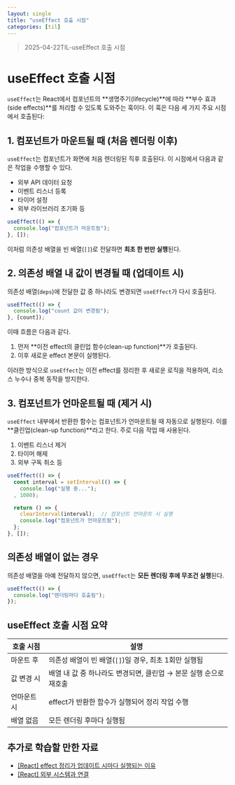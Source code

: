 ```yaml
---
layout: single
title: "useEffect 호출 시점"
categories: [til]
---
```


> 2025-04-22TIL-useEffect 호출 시점

# useEffect 호출 시점

`useEffect`는 React에서 컴포넌트의 **생명주기(lifecycle)**에 따라 **부수 효과(side effects)**를 처리할 수 있도록 도와주는 훅이다. 이 훅은 다음 세 가지 주요 시점에서 호출된다:

## 1. 컴포넌트가 마운트될 때 (처음 렌더링 이후)

`useEffect`는 컴포넌트가 화면에 처음 렌더링된 직후 호출된다. 이 시점에서 다음과 같은 작업을 수행할 수 있다.

- 외부 API 데이터 요청
- 이벤트 리스너 등록
- 타이머 설정
- 외부 라이브러리 초기화 등

```jsx
useEffect(() => {
  console.log("컴포넌트가 마운트됨");
}, []);
```

이처럼 의존성 배열을 빈 배열(`[]`)로 전달하면 **최초 한 번만 실행**된다.

## 2. 의존성 배열 내 값이 변경될 때 (업데이트 시)

의존성 배열(`deps`)에 전달한 값 중 하나라도 변경되면 `useEffect`가 다시 호출된다.

```jsx
useEffect(() => {
  console.log("count 값이 변경됨");
}, [count]);
```

이때 흐름은 다음과 같다.

1. 먼저 **이전 effect의 클린업 함수(clean-up function)**가 호출된다.
2. 이후 새로운 effect 본문이 실행된다.

이러한 방식으로 `useEffect`는 이전 effect를 정리한 후 새로운 로직을 적용하여, 리소스 누수나 중복 동작을 방지한다.

## 3. 컴포넌트가 언마운트될 때 (제거 시)

`useEffect` 내부에서 반환한 함수는 컴포넌트가 언마운트될 때 자동으로 실행된다. 이를 **클린업(clean-up function)**라고 한다. 주로 다음 작업 때 사용된다.

1. 이벤트 리스너 제거
2. 타이머 해제
3. 외부 구독 취소 등

```jsx
useEffect(() => {
  const interval = setInterval(() => {
    console.log("실행 중...");
  , 1000);

  return () => {
    clearInterval(interval);  // 컴포넌트 언마운트 시 실행
    console.log("컴포넌트가 언마운트됨");
  };
}, []);
```

## 의존성 배열이 없는 경우

의존성 배열을 아예 전달하지 않으면, `useEffect`는 **모든 렌더링 후에 무조건 실행**된다.

```jsx
useEffect(() => {
  console.log("렌더링마다 호출됨");
});
```

## useEffect 호출 시점 요약

| 호출 시점   | 설명                                                              |
| ----------- | ----------------------------------------------------------------- |
| 마운트 후   | 의존성 배열이 빈 배열(`[]`)일 경우, 최초 1회만 실행됨             |
| 값 변경 시  | 배열 내 값 중 하나라도 변경되면, 클린업 → 본문 실행 순으로 재호출 |
| 언마운트 시 | effect가 반환한 함수가 실행되어 정리 작업 수행                    |
| 배열 없음   | 모든 렌더링 후마다 실행됨                                         |

## 추가로 학습할 만한 자료

- [[React] effect 정리가 업데이트 시마다 실행되는 이유](https://ko.legacy.reactjs.org/docs/hooks-effect.html#explanation-why-effects-run-on-each-update)
- [[React] 외부 시스템과 연결](https://ko.react.dev/reference/react/useEffect#connecting-to-an-external-system)
